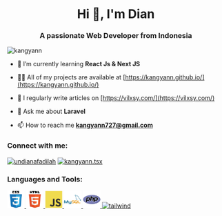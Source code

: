 
<h1 align="center">Hi 👋, I'm Dian</h1>
<h3 align="center">A passionate Web Developer from Indonesia</h3>

<p align="left"> <img src="https://komarev.com/ghpvc/?username=kangyann&label=Profile%20views&color=0e75b6&style=flat" alt="kangyann" /> </p>

- 🌱 I’m currently learning **React Js & Next JS**

- 👨‍💻 All of my projects are available at [https://kangyann.github.io/](https://kangyann.github.io/)

- 📝 I regularly write articles on [https://vilxsy.com/](https://vilxsy.com/)

- 💬 Ask me about **Laravel**

- 📫 How to reach me **kangyann727@gmail.com**

<h3 align="left">Connect with me:</h3>
<p align="left">
<a href="https://linkedin.com/in/undianafadilah" target="blank"><img align="center" src="https://raw.githubusercontent.com/rahuldkjain/github-profile-readme-generator/master/src/images/icons/Social/linked-in-alt.svg" alt="undianafadilah" height="30" width="40" /></a>
<a href="https://instagram.com/kangyann.tsx" target="blank"><img align="center" src="https://raw.githubusercontent.com/rahuldkjain/github-profile-readme-generator/master/src/images/icons/Social/instagram.svg" alt="kangyann.tsx" height="30" width="40" /></a>
</p>

<h3 align="left">Languages and Tools:</h3>
<p align="left"> <a href="https://www.w3schools.com/css/" target="_blank" rel="noreferrer"> <img src="https://raw.githubusercontent.com/devicons/devicon/master/icons/css3/css3-original-wordmark.svg" alt="css3" width="40" height="40"/> </a> <a href="https://www.w3.org/html/" target="_blank" rel="noreferrer"> <img src="https://raw.githubusercontent.com/devicons/devicon/master/icons/html5/html5-original-wordmark.svg" alt="html5" width="40" height="40"/> </a> <a href="https://developer.mozilla.org/en-US/docs/Web/JavaScript" target="_blank" rel="noreferrer"> <img src="https://raw.githubusercontent.com/devicons/devicon/master/icons/javascript/javascript-original.svg" alt="javascript" width="40" height="40"/> </a> <a href="https://www.mysql.com/" target="_blank" rel="noreferrer"> <img src="https://raw.githubusercontent.com/devicons/devicon/master/icons/mysql/mysql-original-wordmark.svg" alt="mysql" width="40" height="40"/> </a> <a href="https://www.php.net" target="_blank" rel="noreferrer"> <img src="https://raw.githubusercontent.com/devicons/devicon/master/icons/php/php-original.svg" alt="php" width="40" height="40"/> </a> <a href="https://tailwindcss.com/" target="_blank" rel="noreferrer"> <img src="https://www.vectorlogo.zone/logos/tailwindcss/tailwindcss-icon.svg" alt="tailwind" width="40" height="40"/> </a> </p>

